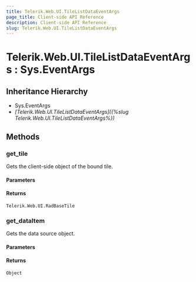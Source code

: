 ```yaml
---
title: Telerik.Web.UI.TileListDataEventArgs
page_title: Client-side API Reference
description: Client-side API Reference
slug: Telerik.Web.UI.TileListDataEventArgs
---
```


# Telerik.Web.UI.TileListDataEventArgs : Sys.EventArgs

## Inheritance Hierarchy

* Sys.EventArgs
* *[Telerik.Web.UI.TileListDataEventArgs]({%slug Telerik.Web.UI.TileListDataEventArgs%})*

## Methods

###  get_tile

Gets the client-side object of the bound tile. 

#### Parameters

#### Returns

`Telerik.Web.UI.RadBaseTile` 

###  get_dataItem

Gets the data source object.

#### Parameters

#### Returns

`Object` 